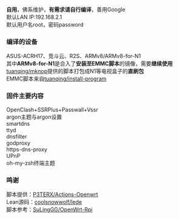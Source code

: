 **自用**，佛系维护，**有需求请自行编译**，善用Google     
默认LAN IP:192.168.2.1    
默认用户名root，密码password     


### 编译的设备
ASUS-ACRH17、竞斗云、R2S、ARMv8/ARMv8-for-N1     
其中**ARMv8-for-N1**是合入了**安装至EMMC脚本**的镜像，需要**继续使用**[tuanqing/mknop](https://github.com/tuanqing/mknop)提供的脚本打包成N1等电视盒子的**直刷包**   
EMMC脚本来自[tuanqing/install-program](https://github.com/tuanqing/install-program)


### 固件主要内容
OpenClash+SSRPlus+Passwall+Vssr     
argon主题与argon设置     
smartdns     
ttyd     
dnsfilter     
godproxy    
https-dns-proxy    
UPnP    
oh-my-zsh终端主题


### 鸣谢
脚本提供：[P3TERX/Actions-Openwrt](https://github.com/P3TERX/Actions-OpenWrt)    
Lean源码：[coolsnowwolf/lede](https://github.com/coolsnowwolf/lede)      
脚本参考：[SuLingGG/OpenWrt-Rpi](https://github.com/SuLingGG/OpenWrt-Rpi)
